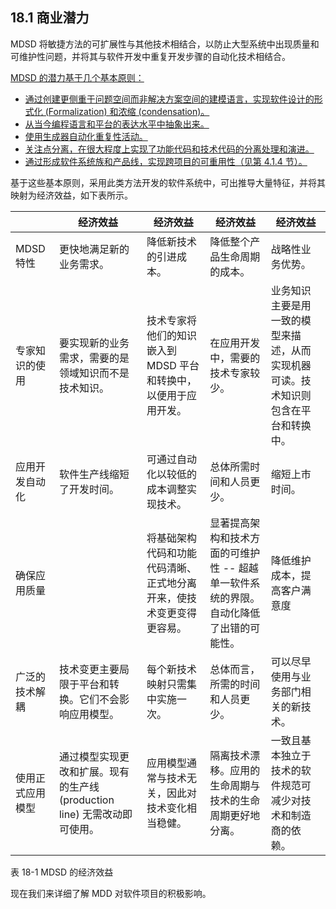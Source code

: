 ## 18.1 商业潜力
MDSD 将敏捷方法的可扩展性与其他技术相结合，以防止大型系统中出现质量和可维护性问题，并将其与软件开发中重复开发步骤的自动化技术相结合。

<ins>MDSD 的潜力基于几个基本原则：</ins>

- <ins>通过创建更侧重于问题空间而非解决方案空间的建模语言，实现软件设计的形式化 (Formalization) 和浓缩 (condensation)。</ins>
- <ins>从当今编程语言和平台的表达水平中抽象出来。</ins>
- <ins>使用生成器自动化重复性活动。</ins>
- <ins>关注点分离，在很大程度上实现了功能代码和技术代码的分离处理和演进。</ins>
- <ins>通过形成软件系统族和产品线，实现跨项目的可重用性（见第 [4.1.4](../ch4/1.md#414-软件系统族) 节）。</ins>

基于这些基本原则，采用此类方法开发的软件系统中，可出推导大量特征，并将其映射为经济效益，如下表所示。

| | 经济效益 | 经济效益 | 经济效益 | 经济效益 |
| ----------- | ----------- |----------- |----------- |----------- |
| MDSD 特性      | 更快地满足新的业务需求。|降低新技术的引进成本。|降低整个产品生命周期的成本。|战略性业务优势。|
| 专家知识的使用 |要实现新的业务需求，需要的是领域知识而不是技术知识。 |技术专家将他们的知识嵌入到 MDSD 平台和转换中，以便用于应用开发。 |在应用开发中，需要的技术专家较少。 | 业务知识主要是用一致的模型来描述，从而实现机器可读。技术知识则包含在平台和转换中。|
|应用开发自动化 |软件生产线缩短了开发时间。 |可通过自动化以较低的成本调整实现技术。 |总体所需时间和人员更少。 |缩短上市时间。 |
|确保应用质量 | |将基础架构代码和功能代码清晰、正式地分离开来，使技术变更变得更容易。 |显著提高架构和技术方面的可维护性 -- 超越单一软件系统的界限。自动化降低了出错的可能性。 |降低维护成本，提高客户满意度 |
|广泛的技术解耦 |技术变更主要局限于平台和转换。它们不会影响应用模型。 |每个新技术映射只需集中实施一次。 |总体而言，所需的时间和人员更少。 |可以尽早使用与业务部门相关的新技术。 |
|使用正式应用模型 |通过模型实现更改和扩展。现有的生产线 (production line) 无需改动即可使用。 |应用模型通常与技术无关，因此对技术变化相当稳健。 |隔离技术漂移。应用的生命周期与技术的生命周期更好地分离。 |一致且基本独立于技术的软件规范可减少对技术和制造商的依赖。 |

表 18-1 MDSD 的经济效益

现在我们来详细了解 MDD 对软件项目的积极影响。
